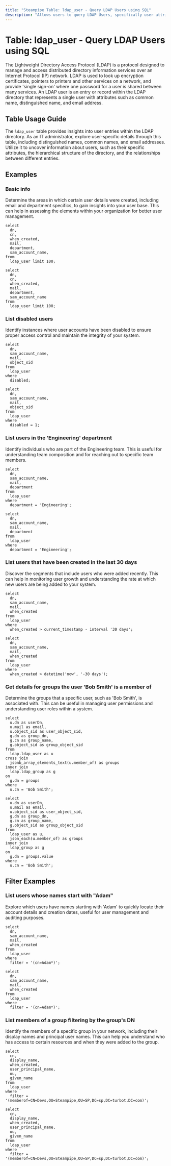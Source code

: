 ```yaml
---
title: "Steampipe Table: ldap_user - Query LDAP Users using SQL"
description: "Allows users to query LDAP Users, specifically user attributes like distinguished name (DN), common name (CN), and user email, providing insights into user information and attributes."
---
```


# Table: ldap_user - Query LDAP Users using SQL

The Lightweight Directory Access Protocol (LDAP) is a protocol designed to manage and access distributed directory information services over an Internet Protocol (IP) network. LDAP is used to look up encryption certificates, pointers to printers and other services on a network, and provide 'single sign-on' where one password for a user is shared between many services. An LDAP user is an entry or record within the LDAP directory that represents a single user with attributes such as common name, distinguished name, and email address.

## Table Usage Guide

The `ldap_user` table provides insights into user entries within the LDAP directory. As an IT administrator, explore user-specific details through this table, including distinguished names, common names, and email addresses. Utilize it to uncover information about users, such as their specific attributes, the hierarchical structure of the directory, and the relationships between different entries.

## Examples

### Basic info
Determine the areas in which certain user details were created, including email and department specifics, to gain insights into your user base. This can help in assessing the elements within your organization for better user management.

```sql+postgres
select
  dn,
  cn,
  when_created,
  mail,
  department,
  sam_account_name,
from
  ldap_user limit 100;
```

```sql+sqlite
select
  dn,
  cn,
  when_created,
  mail,
  department,
  sam_account_name
from
  ldap_user limit 100;
```

### List disabled users
Identify instances where user accounts have been disabled to ensure proper access control and maintain the integrity of your system.

```sql+postgres
select
  dn,
  sam_account_name,
  mail,
  object_sid
from
  ldap_user
where
  disabled;
```

```sql+sqlite
select
  dn,
  sam_account_name,
  mail,
  object_sid
from
  ldap_user
where
  disabled = 1;
```

### List users in the 'Engineering' department
Identify individuals who are part of the Engineering team. This is useful for understanding team composition and for reaching out to specific team members.

```sql+postgres
select
  dn,
  sam_account_name,
  mail,
  department
from
  ldap_user
where
  department = 'Engineering';
```

```sql+sqlite
select
  dn,
  sam_account_name,
  mail,
  department
from
  ldap_user
where
  department = 'Engineering';
```

### List users that have been created in the last 30 days
Discover the segments that include users who were added recently. This can help in monitoring user growth and understanding the rate at which new users are being added to your system.

```sql+postgres
select
  dn,
  sam_account_name,
  mail,
  when_created
from
  ldap_user
where
  when_created > current_timestamp - interval '30 days';
```

```sql+sqlite
select
  dn,
  sam_account_name,
  mail,
  when_created
from
  ldap_user
where
  when_created > datetime('now', '-30 days');
```

### Get details for groups the user 'Bob Smith' is a member of
Determine the groups that a specific user, such as 'Bob Smith', is associated with. This can be useful in managing user permissions and understanding user roles within a system.

```sql+postgres
select
  u.dn as userDn,
  u.mail as email,
  u.object_sid as user_object_sid,
  g.dn as group_dn,
  g.cn as group_name,
  g.object_sid as group_object_sid
from
  ldap.ldap_user as u
cross join
  jsonb_array_elements_text(u.member_of) as groups
inner join
  ldap.ldap_group as g
on
  g.dn = groups
where
  u.cn = 'Bob Smith';
```

```sql+sqlite
select
  u.dn as userDn,
  u.mail as email,
  u.object_sid as user_object_sid,
  g.dn as group_dn,
  g.cn as group_name,
  g.object_sid as group_object_sid
from
  ldap_user as u,
  json_each(u.member_of) as groups
inner join
  ldap_group as g
on
  g.dn = groups.value
where
  u.cn = 'Bob Smith';
```

## Filter Examples

### List users whose names start with "Adam"
Explore which users have names starting with 'Adam' to quickly locate their account details and creation dates, useful for user management and auditing purposes.

```sql+postgres
select
  dn,
  sam_account_name,
  mail,
  when_created
from
  ldap_user
where
  filter = '(cn=Adam*)';
```

```sql+sqlite
select
  dn,
  sam_account_name,
  mail,
  when_created
from
  ldap_user
where
  filter = '(cn=Adam*)';
```

### List members of a group filtering by the group's DN
Identify the members of a specific group in your network, including their display names and principal user names. This can help you understand who has access to certain resources and when they were added to the group.

```sql+postgres
select
  cn,
  display_name,
  when_created,
  user_principal_name,
  ou,
  given_name
from
  ldap_user
where
  filter = '(memberof=CN=Devs,OU=Steampipe,OU=SP,DC=sp,DC=turbot,DC=com)';
```

```sql+sqlite
select
  cn,
  display_name,
  when_created,
  user_principal_name,
  ou,
  given_name
from
  ldap_user
where
  filter = '(memberof=CN=Devs,OU=Steampipe,OU=SP,DC=sp,DC=turbot,DC=com)';
```